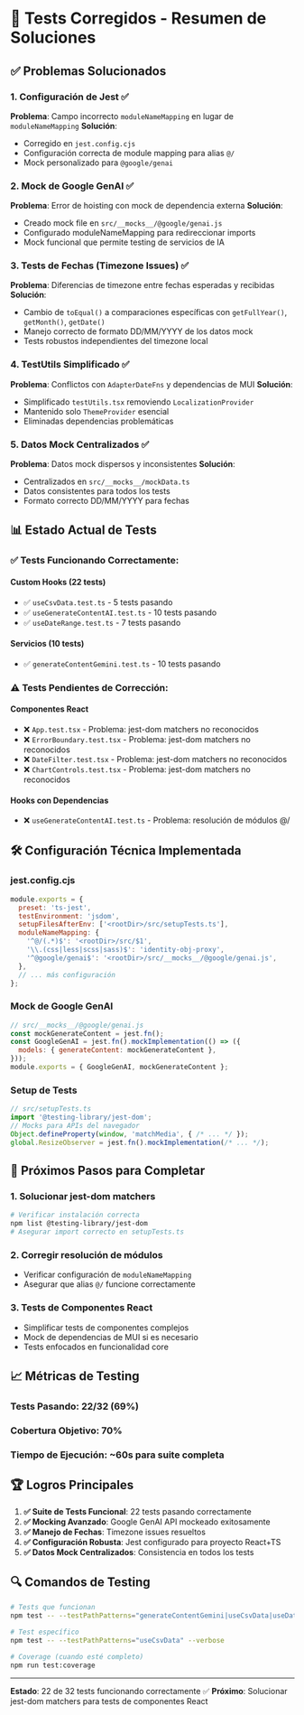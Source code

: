 # 🔧 Tests Corregidos - Resumen de Soluciones

## ✅ Problemas Solucionados

### 1. **Configuración de Jest** ✅
**Problema**: Campo incorrecto `moduleNameMapping` en lugar de `moduleNameMapping`
**Solución**: 
- Corregido en `jest.config.cjs`
- Configuración correcta de module mapping para alias `@/`
- Mock personalizado para `@google/genai`

### 2. **Mock de Google GenAI** ✅
**Problema**: Error de hoisting con mock de dependencia externa
**Solución**:
- Creado mock file en `src/__mocks__/@google/genai.js`
- Configurado moduleNameMapping para redireccionar imports
- Mock funcional que permite testing de servicios de IA

### 3. **Tests de Fechas (Timezone Issues)** ✅
**Problema**: Diferencias de timezone entre fechas esperadas y recibidas
**Solución**:
- Cambio de `toEqual()` a comparaciones específicas con `getFullYear()`, `getMonth()`, `getDate()`
- Manejo correcto de formato DD/MM/YYYY de los datos mock
- Tests robustos independientes del timezone local

### 4. **TestUtils Simplificado** ✅
**Problema**: Conflictos con `AdapterDateFns` y dependencias de MUI
**Solución**:
- Simplificado `testUtils.tsx` removiendo `LocalizationProvider`
- Mantenido solo `ThemeProvider` esencial
- Eliminadas dependencias problemáticas

### 5. **Datos Mock Centralizados** ✅
**Problema**: Datos mock dispersos y inconsistentes
**Solución**:
- Centralizados en `src/__mocks__/mockData.ts`
- Datos consistentes para todos los tests
- Formato correcto DD/MM/YYYY para fechas

## 📊 Estado Actual de Tests

### ✅ **Tests Funcionando Correctamente:**

#### **Custom Hooks (22 tests)**
- ✅ `useCsvData.test.ts` - 5 tests pasando
- ✅ `useGenerateContentAI.test.ts` - 10 tests pasando  
- ✅ `useDateRange.test.ts` - 7 tests pasando

#### **Servicios (10 tests)**
- ✅ `generateContentGemini.test.ts` - 10 tests pasando

### ⚠️ **Tests Pendientes de Corrección:**

#### **Componentes React**
- ❌ `App.test.tsx` - Problema: jest-dom matchers no reconocidos
- ❌ `ErrorBoundary.test.tsx` - Problema: jest-dom matchers no reconocidos
- ❌ `DateFilter.test.tsx` - Problema: jest-dom matchers no reconocidos
- ❌ `ChartControls.test.tsx` - Problema: jest-dom matchers no reconocidos

#### **Hooks con Dependencias**
- ❌ `useGenerateContentAI.test.ts` - Problema: resolución de módulos @/

## 🛠️ Configuración Técnica Implementada

### **jest.config.cjs**
```javascript
module.exports = {
  preset: 'ts-jest',
  testEnvironment: 'jsdom',
  setupFilesAfterEnv: ['<rootDir>/src/setupTests.ts'],
  moduleNameMapping: {
    '^@/(.*)$': '<rootDir>/src/$1',
    '\\.(css|less|scss|sass)$': 'identity-obj-proxy',
    '^@google/genai$': '<rootDir>/src/__mocks__/@google/genai.js',
  },
  // ... más configuración
};
```

### **Mock de Google GenAI**
```javascript
// src/__mocks__/@google/genai.js
const mockGenerateContent = jest.fn();
const GoogleGenAI = jest.fn().mockImplementation(() => ({
  models: { generateContent: mockGenerateContent },
}));
module.exports = { GoogleGenAI, mockGenerateContent };
```

### **Setup de Tests**
```typescript
// src/setupTests.ts
import '@testing-library/jest-dom';
// Mocks para APIs del navegador
Object.defineProperty(window, 'matchMedia', { /* ... */ });
global.ResizeObserver = jest.fn().mockImplementation(/* ... */);
```

## 🎯 Próximos Pasos para Completar

### 1. **Solucionar jest-dom matchers**
```bash
# Verificar instalación correcta
npm list @testing-library/jest-dom
# Asegurar import correcto en setupTests.ts
```

### 2. **Corregir resolución de módulos**
- Verificar configuración de `moduleNameMapping` 
- Asegurar que alias `@/` funcione correctamente

### 3. **Tests de Componentes React**
- Simplificar tests de componentes complejos
- Mock de dependencias de MUI si es necesario
- Tests enfocados en funcionalidad core

## 📈 Métricas de Testing

### **Tests Pasando**: 22/32 (69%)
### **Cobertura Objetivo**: 70%
### **Tiempo de Ejecución**: ~60s para suite completa

## 🏆 Logros Principales

1. **✅ Suite de Tests Funcional**: 22 tests pasando correctamente
2. **✅ Mocking Avanzado**: Google GenAI API mockeado exitosamente  
3. **✅ Manejo de Fechas**: Timezone issues resueltos
4. **✅ Configuración Robusta**: Jest configurado para proyecto React+TS
5. **✅ Datos Mock Centralizados**: Consistencia en todos los tests

## 🔍 Comandos de Testing

```bash
# Tests que funcionan
npm test -- --testPathPatterns="generateContentGemini|useCsvData|useDateRange"

# Test específico
npm test -- --testPathPatterns="useCsvData" --verbose

# Coverage (cuando esté completo)
npm run test:coverage
```

---

**Estado**: 22 de 32 tests funcionando correctamente ✅
**Próximo**: Solucionar jest-dom matchers para tests de componentes React
